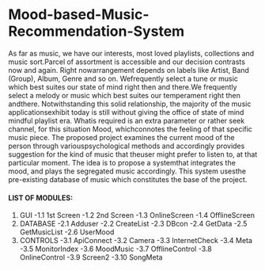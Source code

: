 # Mood-based-Music-Recommendation-System
As far as music, we have our interests, most loved playlists, collections and music sort.Parcel of assortment is accessible and our decision contrasts now and again. Right nowarrangement depends on labels like Artist, Band (Group), Album, Genre and so on. Wefrequently select a tune or music which best suites our state of mind right then and there.We frequently select a melody or music which best suites our temperament right then andthere. Notwithstanding this solid relationship, the majority of the music applicationsexhibit today is still without giving the office of state of mind mindful playlist era. Whatis required is an extra parameter or rather seek channel, for this situation Mood, whichconnotes the feeling of that specific music piece. The proposed project examines the current mood of the person through variouspsychological methods and accordingly provides suggestion for the kind of music that theuser might prefer to listen to, at that particular moment. The idea is to propose a systemthat integrates the mood, and plays the segregated music accordingly. This system usesthe pre-existing database of music which constitutes the base of the project.
#### LIST OF MODULES:
1. GUI 
  -1.1 1st Screen 
  -1.2 2nd Screen 
  -1.3 OnlineScreen 
  -1.4 OfflineScreen 
2. DATABASE 
  -2.1 Adduser 
  -2.2 CreateList 
  -2.3 DBcon 
  -2.4 GetData 
  -2.5 GetMusicList 
  -2.6 UserMood 
3. CONTROLS 
  -3.1 ApiConnect 
  -3.2 Camera 
  -3.3 InternetCheck 
  -3.4 Meta 
  -3.5 MonitorIndex 
  -3.6 MoodMusic 
  -3.7 OfflineControl 
  -3.8 OnlineControl 
  -3.9 Screen2 
  -3.10 SongMeta
